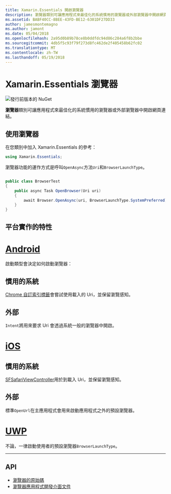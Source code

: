 ```yaml
---
title: Xamarin.Essentials 開啟瀏覽器
description: 瀏覽器類別可讓應用程式來最佳化的系統慣用的瀏覽器或外部瀏覽器中開啟網頁連結。
ms.assetid: BABF40CC-8BEE-43FD-BE12-6301DF27DD33
author: jamesmontemagno
ms.author: jamont
ms.date: 05/04/2018
ms.openlocfilehash: 2a95d0b89b78ce8b0ddfdc94d86c284a6f8b2bbe
ms.sourcegitcommit: 4db5f5c93f79f273d8fc462de2f405458b62fc02
ms.translationtype: MT
ms.contentlocale: zh-TW
ms.lasthandoff: 05/19/2018
---
```

# <a name="xamarinessentials-browser"></a>Xamarin.Essentials 瀏覽器

![發行前版本的 NuGet](~/media/shared/pre-release.png)

**瀏覽器**類別可讓應用程式來最佳化的系統慣用的瀏覽器或外部瀏覽器中開啟網頁連結。

## <a name="using-browser"></a>使用瀏覽器

在您類別中加入 Xamarin.Essentials 的參考：

```csharp
using Xamarin.Essentials;
```

瀏覽器功能的運作方式是呼叫`OpenAsync`方法`Uri`和`BrowserLaunchType`。

```csharp

public class BrowserTest
{
    public async Task OpenBrowser(Uri uri)
    {
        await Browser.OpenAsync(uri, BrowserLaunchType.SystemPreferred);
    }
}
```

## <a name="platform-implementation-specifics"></a>平台實作的特性

# <a name="androidtabandroid"></a>[Android](#tab/android)

啟動類型會決定如何啟動瀏覽器：

## <a name="system-preferred"></a>慣用的系統

[Chrome 自訂索引標籤](https://developer.chrome.com/multidevice/android/customtabs)會嘗試使用載入的 Uri，並保留瀏覽感知。

## <a name="external"></a>外部

`Intent`將用來要求 Uri 會透過系統一般的瀏覽器中開啟。

# <a name="iostabios"></a>[iOS](#tab/ios)

## <a name="system-preferred"></a>慣用的系統

[SFSafariViewController](https://developer.xamarin.com/api/type/SafariServices.SFSafariViewController/)用於到載入 Uri，並保留瀏覽感知。

## <a name="external"></a>外部

標準`OpenUrl`在主應用程式會用來啟動應用程式之外的預設瀏覽器。

# <a name="uwptabuwp"></a>[UWP](#tab/uwp)

不論，一律啟動使用者的預設瀏覽器`BrowserLaunchType`。

--------------

## <a name="api"></a>API

- [瀏覽器的原始碼](https://github.com/xamarin/Essentials/tree/master/Xamarin.Essentials/Browser)
- [瀏覽器應用程式開發介面文件](xref:Xamarin.Essentials.Browser)

